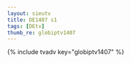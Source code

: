 ```yaml
--- 
layout: sieutv
title: DE1407 s1
tags: [DEtv]
thumb_re: globiptv1407
---
```

{% include tvadv key="globiptv1407" %} 

